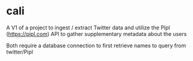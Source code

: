 # cali
A V1 of a project to ingest / extract Twitter data and utilize the Pipl (https://pipl.com) API to gather
supplementary metadata about the users

Both require a database connection to first retrieve names to query from twitter/Pipl
